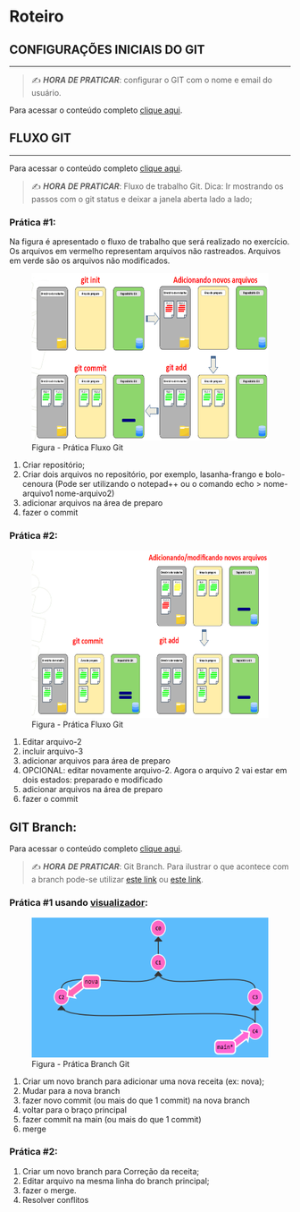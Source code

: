 # Roteiro

## CONFIGURAÇÕES INICIAIS DO GIT
---

> ✍️ **_HORA DE PRATICAR_**: configurar o GIT com o nome e email do usuário.  

Para acessar o conteúdo completo [clique aqui](docs/git/configuracores-iniciais-git.md).

## FLUXO GIT
---
Para acessar o conteúdo completo [clique aqui](docs/git/fluxo-trabalho-basico-git.md).

> ✍️ **_HORA DE PRATICAR_**: Fluxo de trabalho Git. Dica: Ir mostrando os passos com o git status e deixar a janela aberta lado a lado;

### Prática #1:

Na figura é apresentado o fluxo de trabalho que será realizado no exercício. Os arquivos em vermelho representam arquivos não rastreados. Arquivos em verde são os arquivos não modificados.

 <figure>
    <img src="img/pratica-fluxo-git.png" alt="Praticando Git - Fluxo de trabalho" width=6000px       height=300px>
    <figcaption>Figura - Prática Fluxo Git</figcaption>
  </figure> 


1) Criar repositório;
2) Criar dois arquivos no repositório, por exemplo, lasanha-frango e bolo-cenoura (Pode ser utilizando o notepad++ ou o comando echo > nome-arquivo1 nome-arquivo2)
3) adicionar arquivos na área de preparo
4) fazer o commit

### Prática #2:

<figure>
    <img src="img/pratica-fluxo-git-editando.png" alt="Praticando Git - Fluxo de trabalho" width=6000px       height=300px>
    <figcaption>Figura - Prática Fluxo Git</figcaption>
</figure> 

1) Editar arquivo-2
2) incluir arquivo-3
3) adicionar arquivos para área de preparo
4) OPCIONAL: editar novamente arquivo-2. Agora o arquivo 2 vai estar em dois estados: preparado e modificado
5) adicionar arquivos na área de preparo
6) fazer o commit

## GIT Branch:
Para acessar o conteúdo completo [clique aqui](docs/git/branch.md).

> ✍️ **_HORA DE PRATICAR_**: Git Branch. Para ilustrar o que acontece com a branch pode-se utilizar [este link](https://learngitbranching.js.org/?locale=pt_BR) ou [este link](https://git-school.github.io/visualizing-git/). 

### Prática #1 usando [visualizador](https://learngitbranching.js.org/?locale=pt_BR):  

<figure>
    <img src="img/pratica-branch-visualizador.png" alt="Praticando Git - Branch" width=500px       height=250px>
    <figcaption>Figura - Prática Branch Git</figcaption>
</figure> 

1) Criar um novo branch para adicionar uma nova receita (ex: nova);
2) Mudar para a nova branch
3) fazer novo commit (ou mais do que 1 commit) na nova branch
4) voltar para o braço principal
5) fazer commit na main (ou mais do que 1 commit)
6) merge

### Prática #2:  
1) Criar um novo branch para Correção da receita;
2) Editar arquivo na mesma linha do branch principal;
3) fazer o merge.
4) Resolver conflitos
